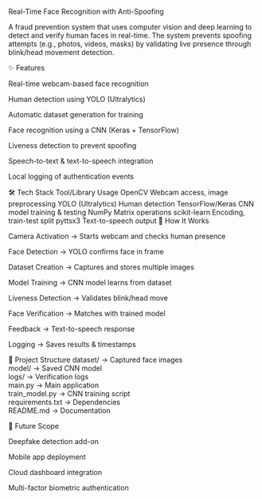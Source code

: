 Real-Time Face Recognition with Anti-Spoofing

A fraud prevention system that uses computer vision and deep learning to detect and verify human faces in real-time. The system prevents spoofing attempts (e.g., photos, videos, masks) by validating live presence through blink/head movement detection.

✨ Features

Real-time webcam-based face recognition

Human detection using YOLO (Ultralytics)

Automatic dataset generation for training

Face recognition using a CNN (Keras + TensorFlow)

Liveness detection to prevent spoofing

Speech-to-text & text-to-speech integration

Local logging of authentication events

🛠 Tech Stack
Tool/Library	Usage
OpenCV	Webcam access, image preprocessing
YOLO (Ultralytics)	Human detection
TensorFlow/Keras	CNN model training & testing
NumPy	Matrix operations
scikit-learn	Encoding, train-test split
pyttsx3	Text-to-speech output
🚀 How It Works

Camera Activation → Starts webcam and checks human presence

Face Detection → YOLO confirms face in frame

Dataset Creation → Captures and stores multiple images

Model Training → CNN model learns from dataset

Liveness Detection → Validates blink/head move

Face Verification → Matches with trained model

Feedback → Text-to-speech response

Logging → Saves results & timestamps

📂 Project Structure
dataset/         → Captured face images  
model/           → Saved CNN model  
logs/            → Verification logs  
main.py          → Main application  
train_model.py   → CNN training script  
requirements.txt → Dependencies  
README.md        → Documentation  

🔮 Future Scope

Deepfake detection add-on

Mobile app deployment

Cloud dashboard integration

Multi-factor biometric authentication
